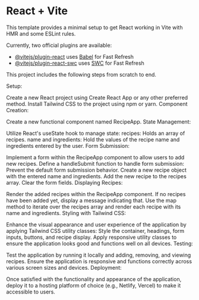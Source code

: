 # React + Vite

This template provides a minimal setup to get React working in Vite with HMR and some ESLint rules.

Currently, two official plugins are available:

- [@vitejs/plugin-react](https://github.com/vitejs/vite-plugin-react/blob/main/packages/plugin-react/README.md) uses [Babel](https://babeljs.io/) for Fast Refresh
- [@vitejs/plugin-react-swc](https://github.com/vitejs/vite-plugin-react-swc) uses [SWC](https://swc.rs/) for Fast Refresh

This project includes the following steps from scratch to end.

Setup:

Create a new React project using Create React App or any other preferred method.
Install Tailwind CSS to the project using npm or yarn.
Component Creation:

Create a new functional component named RecipeApp.
State Management:

Utilize React's useState hook to manage state:
recipes: Holds an array of recipes.
name and ingredients: Hold the values of the recipe name and ingredients entered by the user.
Form Submission:

Implement a form within the RecipeApp component to allow users to add new recipes.
Define a handleSubmit function to handle form submission:
Prevent the default form submission behavior.
Create a new recipe object with the entered name and ingredients.
Add the new recipe to the recipes array.
Clear the form fields.
Displaying Recipes:

Render the added recipes within the RecipeApp component.
If no recipes have been added yet, display a message indicating that.
Use the map method to iterate over the recipes array and render each recipe with its name and ingredients.
Styling with Tailwind CSS:

Enhance the visual appearance and user experience of the application by applying Tailwind CSS utility classes:
Style the container, headings, form inputs, buttons, and recipe display.
Apply responsive utility classes to ensure the application looks good and functions well on all devices.
Testing:

Test the application by running it locally and adding, removing, and viewing recipes.
Ensure the application is responsive and functions correctly across various screen sizes and devices.
Deployment:

Once satisfied with the functionality and appearance of the application, deploy it to a hosting platform of choice (e.g., Netlify, Vercel) to make it accessible to users.
